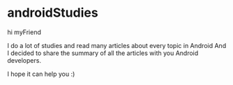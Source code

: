 # androidStudies

hi myFriend

I do a lot of studies and read many articles about every topic in Android
And I decided to share the summary of all the articles with you Android developers.

I hope it can help you :)
